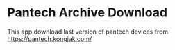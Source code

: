# Pantech Archive Download

This app download last version of pantech devices from https://pantech.kongjak.com/

